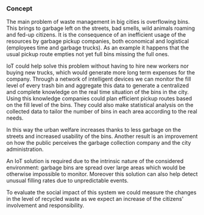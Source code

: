 ### Concept

The main problem of waste management in big cities is overflowing bins. This brings to garbage left on the streets, bad smells, wild animals roaming and fed-up citizens. It is the consequence of an inefficient usage of the resources by garbage pickup companies, both economical and logistical (employees time and garbage trucks). As an example it happens that the usual pickup route empties not yet full bins missing the full ones.

IoT could help solve this problem without having to hire new workers nor buying new trucks, which would generate more long term expenses for the company. Through a network of intelligent devices we can monitor the fill level of every trash bin and aggregate this data to generate a centralized and complete knowledge on the real time situation of the bins in the city.
Using this knowledge companies could plan efficient pickup routes based on the fill level of the bins. They could also make statistical analysis on the collected data to tailor the number of bins in each area according to the real needs.

In this way the urban welfare increases thanks to less garbage on the streets and increased usability of the bins. Another result is an improvement on how the public perceives the garbage collection company and the city administration.

An IoT solution is required due to the intrinsic nature of the considered environment: garbage bins are spread over large areas which would be otherwise impossible to monitor. Moreover this solution can also help detect unusual filling rates due to unpredictable events.

To evaluate the social impact of this system we could measure the changes in the level of recycled waste as we expect an increase of the citizens' involvement and responsibility.
